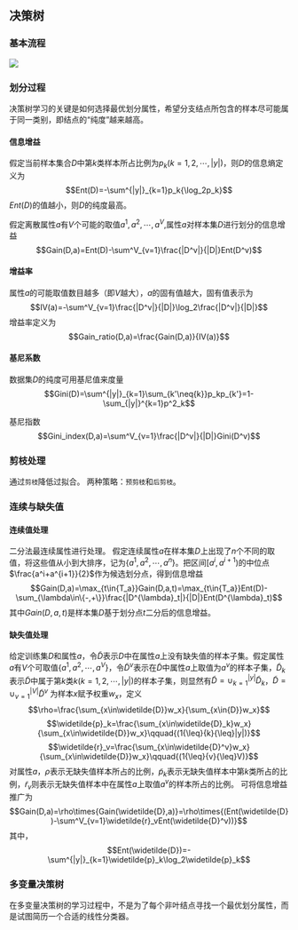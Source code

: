 ## 决策树

### 基本流程
![](https://tva1.sinaimg.cn/large/007rAy9hgy1g3aeegskyyj30pj0htq7r.jpg)

### 划分过程
决策树学习的关键是如何选择最优划分属性，希望分支结点所包含的样本尽可能属于同一类别，即结点的“纯度”越来越高。
#### 信息增益
假定当前样本集合$D$中第$k$类样本所占比例为$p_k(k=1,2,\cdots,|y|)$，则$D$的信息熵定义为
$$Ent(D)=-\sum^{|y|}_{k=1}p_k{\log_2p_k}$$
$Ent(D)$的值越小，则$D$的纯度最高。

假定离散属性$a$有$V$个可能的取值${a^1,a^2,\cdots,a^V}$,属性$a$对样本集$D$进行划分的信息增益
$$Gain(D,a)=Ent(D)-\sum^V_{v=1}\frac{|D^v|}{|D|}Ent(D^v)$$

#### 增益率
属性$a$的可能取值数目越多（即$V$越大），$a$的固有值越大，固有值表示为
$$IV(a)=-\sum^V_{v=1}\frac{|D^v|}{|D|}\log_2\frac{|D^v|}{|D|}$$
增益率定义为
$$Gain_ratio(D,a)=\frac{Gain(D,a)}{IV(a)}$$

#### 基尼系数
数据集$D$的纯度可用基尼值来度量
$$Gini(D)=\sum^{|y|}_{k=1}\sum_{k'\neq{k}}p_kp_{k'}=1-\sum_{|y|}^{k=1}p^2_k$$

基尼指数
$$Gini_index(D,a)=\sum^V_{v=1}\frac{|D^v|}{|D|}Gini(D^v)$$

### 剪枝处理
通过`剪枝`降低过拟合。
两种策略：`预剪枝`和`后剪枝`。

### 连续与缺失值
#### 连续值处理
二分法最连续属性进行处理。
假定连续属性$a$在样本集$D$上出现了$n$个不同的取值，将这些值从小到大排序，记为$\{a^1,a^2,\cdots,a^n\}$。把区间${[a^i,a^{i+1})}$的中位点$\frac{a^i+a^{i+1}}{2}$作为候选划分点，得到信息增益
$$Gain(D,a)=\max_{t\in{T_a}}Gain(D,a,t)=\max_{t\in{T_a}}Ent(D)-\sum_{\lambda\in\{-,+\}}\frac{|D^{\lambda}_t|}{|D|}Ent(D^{\lambda}_t)$$
其中$Gain(D,a,t)$是样本集$D$基于划分点$t$二分后的信息增益。

#### 缺失值处理
给定训练集$D$和属性$a$，令$\widetilde{D}$表示$D$中在属性$a$上没有缺失值的样本子集。假定属性$a$有$V$个可取值$\{a^1,a^2,\cdots,a^V\}$，令$\widetilde{D}^v$表示在$\widetilde{D}$中属性$a$上取值为$a^v$的样本子集，$\widetilde{D}_k$表示$\widetilde{D}$中属于第$k$类$k(k=1,2,\cdots,|y|)$的样本子集，则显然有$\widetilde{D}=\cup^{|y|}_{k=1}\widetilde{D}_k$，$\widetilde{D}=\cup^{|V|}_{v=1}\widetilde{D}^v$
为样本$x$赋予权重$w_x$，定义
$$\rho=\frac{\sum_{x\in\widetilde{D}}w_x}{\sum_{x\in{D}}w_x}$$
$$\widetilde{p}_k=\frac{\sum_{x\in\widetilde{D}_k}w_x}{\sum_{x\in\widetilde{D}}w_x}\qquad{(1{\leq}{k}{\leq}|y|)}$$
$$\widetilde{r}_v=\frac{\sum_{x\in\widetilde{D}^v}w_x}{\sum_{x\in\widetilde{D}}w_x}\qquad{(1{\leq}{v}{\leq}V)}$$
对属性$a$，$\rho$表示无缺失值样本所占的比例，$\widetilde{p}_k$表示无缺失值样本中第$k$类所占的比例，$\widetilde{r}_v$则表示无缺失值样本中在属性$a$上取值$a^v$的样本所占的比例。
可将信息增益推广为
$$Gain(D,a)=\rho\times{Gain(\widetilde{D},a)}=\rho\times{(Ent(\widetilde{D})-\sum^V_{v=1}\widetilde{r}_vEnt(\widetilde{D}^v))}$$
其中，
$$Ent(\widetilde{D})=-\sum^{|y|}_{k=1}\widetilde{p}_k\log_2\widetilde{p}_k$$

### 多变量决策树
在多变量决策树的学习过程中，不是为了每个非叶结点寻找一个最优划分属性，而是试图简历一个合适的线性分类器。
